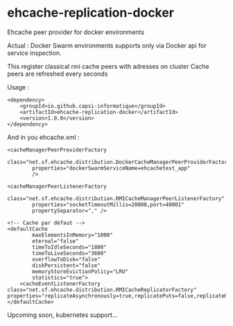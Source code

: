# ehcache-replication-docker
Ehcache peer provider for docker environments

Actual : Docker Swarm environments supports only via Docker api for service inspection. 

This register classical rmi cache peers with adresses on cluster
Cache peers are refreshed every seconds

Usage :

	<dependency>
		<groupId>io.github.capsi-informatique</groupId>
		<artifactId>ehcache-replication-docker</artifactId>
		<version>1.0.0</version>
	</dependency>

And in you ehcache.xml :

	<cacheManagerPeerProviderFactory
			class="net.sf.ehcache.distribution.DockerCacheManagerPeerProviderFactory"
			properties="dockerSwarmServiceName=ehcachetest_app"
			/>

	<cacheManagerPeerListenerFactory
			class="net.sf.ehcache.distribution.RMICacheManagerPeerListenerFactory"
			properties="socketTimeoutMillis=20000,port=40001"
			propertySeparator="," />
			
	<!-- Cache par défaut -->
	<defaultCache
			maxElementsInMemory="1000"
			eternal="false"
			timeToIdleSeconds="1800"
			timeToLiveSeconds="3600"
			overflowToDisk="false"
			diskPersistent="false"
			memoryStoreEvictionPolicy="LRU"
			statistics="true">
		<cacheEventListenerFactory class="net.sf.ehcache.distribution.RMICacheReplicatorFactory" properties="replicateAsynchronously=true,replicatePuts=false,replicateRemovals=true,replicateUpdates=true,replicateUpdatesViaCopy=false,asynchronousReplicationIntervalMillis=1000"/>
	</defaultCache>
	
Upcoming soon, kubernetes support...